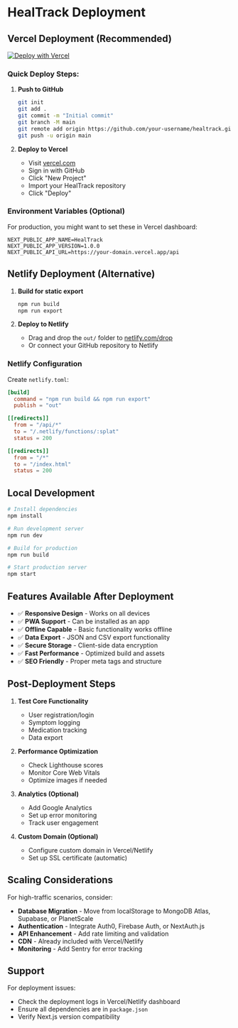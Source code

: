 # HealTrack Deployment

## Vercel Deployment (Recommended)

[![Deploy with Vercel](https://vercel.com/button)](https://vercel.com/new/clone?repository-url=https%3A%2F%2Fgithub.com%2Fyour-username%2Fhealtrack)

### Quick Deploy Steps:

1. **Push to GitHub**
   ```bash
   git init
   git add .
   git commit -m "Initial commit"
   git branch -M main
   git remote add origin https://github.com/your-username/healtrack.git
   git push -u origin main
   ```

2. **Deploy to Vercel**
   - Visit [vercel.com](https://vercel.com)
   - Sign in with GitHub
   - Click "New Project"
   - Import your HealTrack repository
   - Click "Deploy"

### Environment Variables (Optional)

For production, you might want to set these in Vercel dashboard:

```env
NEXT_PUBLIC_APP_NAME=HealTrack
NEXT_PUBLIC_APP_VERSION=1.0.0
NEXT_PUBLIC_API_URL=https://your-domain.vercel.app/api
```

## Netlify Deployment (Alternative)

1. **Build for static export**
   ```bash
   npm run build
   npm run export
   ```

2. **Deploy to Netlify**
   - Drag and drop the `out/` folder to [netlify.com/drop](https://app.netlify.com/drop)
   - Or connect your GitHub repository to Netlify

### Netlify Configuration

Create `netlify.toml`:

```toml
[build]
  command = "npm run build && npm run export"
  publish = "out"

[[redirects]]
  from = "/api/*"
  to = "/.netlify/functions/:splat"
  status = 200

[[redirects]]
  from = "/*"
  to = "/index.html"
  status = 200
```

## Local Development

```bash
# Install dependencies
npm install

# Run development server
npm run dev

# Build for production
npm run build

# Start production server
npm start
```

## Features Available After Deployment

- ✅ **Responsive Design** - Works on all devices
- ✅ **PWA Support** - Can be installed as an app
- ✅ **Offline Capable** - Basic functionality works offline
- ✅ **Data Export** - JSON and CSV export functionality
- ✅ **Secure Storage** - Client-side data encryption
- ✅ **Fast Performance** - Optimized build and assets
- ✅ **SEO Friendly** - Proper meta tags and structure

## Post-Deployment Steps

1. **Test Core Functionality**
   - User registration/login
   - Symptom logging
   - Medication tracking
   - Data export

2. **Performance Optimization**
   - Check Lighthouse scores
   - Monitor Core Web Vitals
   - Optimize images if needed

3. **Analytics (Optional)**
   - Add Google Analytics
   - Set up error monitoring
   - Track user engagement

4. **Custom Domain (Optional)**
   - Configure custom domain in Vercel/Netlify
   - Set up SSL certificate (automatic)

## Scaling Considerations

For high-traffic scenarios, consider:

- **Database Migration** - Move from localStorage to MongoDB Atlas, Supabase, or PlanetScale
- **Authentication** - Integrate Auth0, Firebase Auth, or NextAuth.js
- **API Enhancement** - Add rate limiting and validation
- **CDN** - Already included with Vercel/Netlify
- **Monitoring** - Add Sentry for error tracking

## Support

For deployment issues:
- Check the deployment logs in Vercel/Netlify dashboard
- Ensure all dependencies are in `package.json`
- Verify Next.js version compatibility
